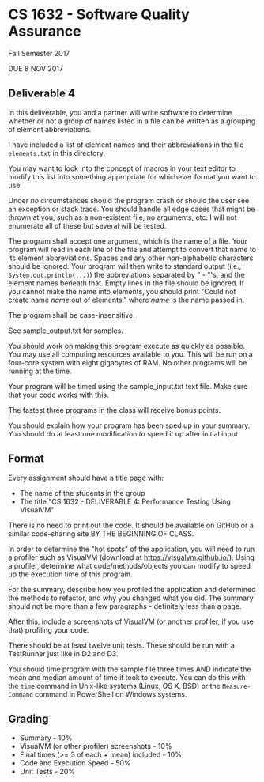 # CS 1632 - Software Quality Assurance
Fall Semester 2017

DUE 8 NOV 2017

## Deliverable 4

In this deliverable, you and a partner will write software to determine whether or not a group of names listed in a file can be written as a grouping of element abbreviations.

I have included a list of element names and their abbreviations in the file `elements.txt` in this directory.

You may want to look into the concept of macros in your text editor to modify this list into something appropriate for whichever format you want to use.  

Under _no_ circumstances should the program crash or should the user see an exception or stack trace.  You should handle all edge cases that might be thrown at you, such as a non-existent file, no arguments, etc.  I will not enumerate all of these but several will be tested.

The program shall accept one argument, which is the name of a file.  Your program will read in each line of the file and attempt to convert that name to its element abbreviations.  Spaces and any other non-alphabetic characters should be ignored.  Your program will then write to standard output (i.e., `System.out.println(...)`) the abbreviations separated by " - "'s, and the element names beneath that.  Empty lines in the file should be ignored.  If you cannot make the name into elements, you should print "Could not create name *name* out of elements." where *name* is the name passed in.

The program shall be case-insensitive.

See sample_output.txt for samples.

You should work on making this program execute as quickly as possible.  You may use all computing resources available to you.  This will be run on a four-core system with eight gigabytes of RAM.  No other programs will be running at the time.

Your program will be timed using the sample_input.txt text file.  Make sure that your code works with this.

The fastest three programs in the class will receive bonus points.

You should explain how your program has been sped up in your summary.  You should do at least one modification to speed it up after initial input.

## Format
Every assignment should have a title page with:
* The name of the students in the group
* The title "CS 1632 - DELIVERABLE 4: Performance Testing Using VisualVM"

There is no need to print out the code.  It should be available on GitHub or a similar code-sharing site BY THE BEGINNING OF CLASS.

In order to determine the "hot spots" of the application, you will need to run a profiler such as VisualVM (download at https://visualvm.github.io/).  Using a profiler, determine what code/methods/objects you can modify to speed up the execution time of this program.  

For the summary, describe how you profiled the application and determined the methods to refactor, and why you changed what you did.  The summary should not be more than a few paragraphs - definitely less than a page. 

After this, include a screenshots of VisualVM (or another profiler, if you use that) profiling your code.

There should be at least twelve unit tests.  These should be run with a TestRunner just like in D2 and D3.

You should time program with the sample file three times AND indicate the mean and median amount of time it took to execute.  You can do this with the `time` command in Unix-like systems (Linux, OS X, BSD) or the `Measure-Command` command in PowerShell on Windows systems.

## Grading
* Summary - 10%
* VisualVM (or other profiler) screenshots - 10%
* Final times (>= 3 of each + mean) included - 10%
* Code and Execution Speed - 50%
* Unit Tests - 20%

